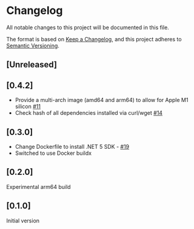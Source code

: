 # Changelog

All notable changes to this project will be documented in this file.

The format is based on [Keep a Changelog](https://keepachangelog.com/en/1.0.0/),
and this project adheres to [Semantic Versioning](https://semver.org/spec/v2.0.0.html).

## [Unreleased]

## [0.4.2]

- Provide a multi-arch image (amd64 and arm64) to allow for Apple M1 silicon [#11](https://github.com/cucumber/cucumber-build/issues/11)
- Check hash of all dependencies installed via curl/wget [#14](https://github.com/cucumber/cucumber-build/issues/14)


## [0.3.0]

- Change Dockerfile to install .NET 5 SDK - [#19](https://github.com/cucumber/cucumber-build/pull/19)
- Switched to use Docker buildx

## [0.2.0]

Experimental arm64 build

## [0.1.0]

Initial version
